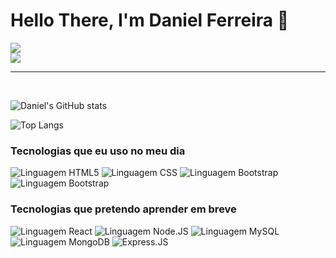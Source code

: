 
<h1> Hello There, I'm Daniel Ferreira 👋</h1>
<div>
<a href="https://www.instagram.com/daniel.ferreira.01/" target="_blank"><img src="https://img.shields.io/badge/Instagram-E4405F?style=for-the-badge&logo=instagram&logoColor=white" target="_blank"></img></a>
</div>

  <a href="mailto:danielferro01234@gmail.com" target="_blank">
    <img src="https://img.shields.io/badge/Gmail-D14836?style=for-the-badge&logo=gmail&logoColor=white" >
  </a><!-- GMAIL -->


<hr><br>

![Daniel's GitHub stats](https://github-readme-stats.vercel.app/api?username=DanielFerreiira&show_icons=true&theme=tokyonight)

![Top Langs](https://github-readme-stats.vercel.app/api/top-langs/?username=DanielFerreiira&langs_count=5)

<h3>Tecnologias que eu uso no meu dia</h3>
<div style="display=inline-block">
    <img src="https://img.shields.io/badge/HTML5-E34F26?style=for-the-badge&logo=html5&logoColor=white" style="align=center;" alt="Linguagem HTML5">
    <img src="https://img.shields.io/badge/CSS3-1572B6?style=for-the-badge&logo=css3&logoColor=white" style="align=center;" alt="Linguagem CSS">
    <img src="https://img.shields.io/badge/Bootstrap-563D7C?style=for-the-badge&logo=bootstrap&logoColor=white" style="align=center;" alt="Linguagem Bootstrap">
    <img src="https://img.shields.io/badge/JavaScript-F7DF1E?style=for-the-badge&logo=javascript&logoColor=black" style="align=center;" alt="Linguagem Bootstrap">
</div>
<div>
    <h3>Tecnologias que pretendo aprender em breve</h3>
        <img src="https://img.shields.io/badge/React-20232A?style=for-the-badge&logo=react&logoColor=61DAFB" style="align=center;" alt="Linguagem React">
        <img src="https://img.shields.io/badge/Node.js-43853D?style=for-the-badge&logo=node.js&logoColor=white" style="align=center;" alt="Linguagem Node.JS">
        <img src="https://img.shields.io/badge/MySQL-005C84?style=for-the-badge&logo=mysql&logoColor=white" style="align=center;" alt="Linguagem MySQL">
        <img src="https://img.shields.io/badge/MongoDB-4EA94B?style=for-the-badge&logo=mongodb&logoColor=white" style="align=center;" alt="Linguagem MongoDB">
        <img src="https://img.shields.io/badge/Express.js-404D59?style=for-the-badge" style="align=center;" alt="Express.JS">
</div>
